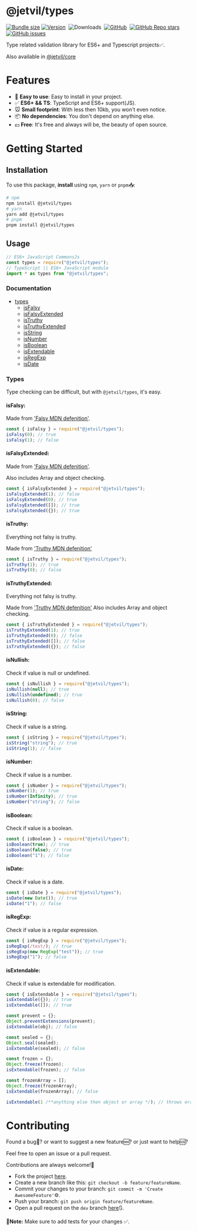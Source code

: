 # @jetvil/types

[![Bundle size](https://img.shields.io/bundlephobia/min/@jetvil/types/latest?label=Bundle%20Size&style=for-the-badge)](https://bundlephobia.com/package/@jetvil/types@latest)
[![Version](https://img.shields.io/npm/v/@jetvil/types?style=for-the-badge&color=cb3837&logo=npm)](https://www.npmjs.com/package/@jetvil/types)&nbsp;
![Downloads](https://img.shields.io/npm/dt/@jetvil/types?style=for-the-badge)&nbsp;
[![GitHub](https://img.shields.io/github/license/jetvil/types?style=for-the-badge)](https://github.com/jetvil/types/blob/main/LICENSE)&nbsp;
[![GitHub Repo stars](https://img.shields.io/github/stars/jetvil/types?color=E9E9E9&logo=Github&style=for-the-badge)](https://www.github.com/jetvil/types)&nbsp;
[![GitHub issues](https://img.shields.io/github/issues-raw/jetvil/types?label=issues&style=for-the-badge)](https://github.com/jetvil/types/issues)&nbsp;

Type related validation library for ES6+ and Typescript projects✅.

Also available in [@jetvil/core](https://npmjs.com/package/@jetvil/core)

# Features

- 🚀 **Easy to use**: Easy to install in your project.
- ✅ **ES6+ && TS**: TypeScript and ES6+ support(JS).
- 🐭 **Small footprint**: With less then 10kb, you won't even notice.
- 📦 **No dependencies**: You don't depend on anything else.
- 💵 **Free**: It's free and always will be, the beauty of open source.

# Getting Started

## Installation

To use this package, **install** using `npm`, `yarn` or `pnpm`📥:

```bash
# npm
npm install @jetvil/types
# yarn
yarn add @jetvil/types
# pnpm
pnpm install @jetvil/types
```

## Usage

```js
// ES6+ JavaScript CommonsJs
const types = require("@jetvil/types");
// TypeScript || ES6+ JavaScript module
import * as types from "@jetvil/types";
```

### Documentation

- [types](#types)
  - [isFalsy](#isfalsy)
  - [isFalsyExtended](#isfalsyextended)
  - [isTruthy](#istruthy)
  - [isTruthyExtended](#istruthyextended)
  - [isString](#isstring)
  - [isNumber](#isnumber)
  - [isBoolean](#isboolean)
  - [isExtendable](#isextendable)
  - [isRegExp](#isregexp)
  - [isDate](#isdate)

### Types

Type checking can be difficult, but with `@jetvil/types`, it's easy.

#### **isFalsy**:

Made from ['Falsy MDN defenition'](https://developer.mozilla.org/en-US/docs/Glossary/Falsy).

```js
const { isFalsy } = require("@jetvil/types");
isFalsy(0); // true
isFalsy(1); // false
```

#### **isFalsyExtended**:

Made from ['Falsy MDN defenition'](https://developer.mozilla.org/en-US/docs/Glossary/Falsy).

Also includes Array and object checking.

```js
const { isFalsyExtended } = require("@jetvil/types");
isFalsyExtended(1); // false
isFalsyExtended(0); // true
isFalsyExtended([]); // true
isFalsyExtended({}); // true
```

#### **isTruthy**:

Everything not falsy is truthy.

Made from ['Truthy MDN defenition'](https://developer.mozilla.org/en-US/docs/Glossary/Truthy)

```js
const { isTruthy } = require("@jetvil/types");
isTruthy(1); // true
isTruthy(0); // false
```

#### **isTruthyExtended**:

Everything not falsy is truthy.

Made from ['Truthy MDN defenition'](https://developer.mozilla.org/en-US/docs/Glossary/Truthy)
Also includes Array and object checking.

```js
const { isTruthyExtended } = require("@jetvil/types");
isTruthyExtended(1); // true
isTruthyExtended(0); // false
isTruthyExtended([]); // false
isTruthyExtended({}); // false
```

#### **isNullish**:

Check if value is null or undefined.

```js
const { isNullish } = require("@jetvil/types");
isNullish(null); // true
isNullish(undefined); // true
isNullish(0); // false
```

#### **isString**:

Check if value is a string.

```js
const { isString } = require("@jetvil/types");
isString("string"); // true
isString(1); // false
```

#### **isNumber**:

Check if value is a number.

```js
const { isNumber } = require("@jetvil/types");
isNumber(1); // true
isNumber(Infinity); // true
isNumber("string"); // false
```

#### **isBoolean**:

Check if value is a boolean.

```js
const { isBoolean } = require("@jetvil/types");
isBoolean(true); // true
isBoolean(false); // true
isBoolean("1"); // false
```

#### **isDate**:

Check if value is a date.

```js
const { isDate } = require("@jetvil/types");
isDate(new Date()); // true
isDate("1"); // false
```

#### **isRegExp**:

Check if value is a regular expression.

```js
const { isRegExp } = require("@jetvil/types");
isRegExp(/test/); // true
isRegExp(new RegExp("test")); // true
isRegExp("1"); // false
```

#### **isExtendable**:

Check if value is extendable for modification.

```js
const { isExtendable } = require("@jetvil/types");
isExtendable({}); // true
isExtendable([]); // true

const prevent = {};
Object.preventExtensions(prevent);
isExtendable(obj); // false

const sealed = {};
Object.seal(sealed);
isExtendable(sealed); // false

const frozen = {};
Object.freeze(frozen);
isExtendable(frozen); // false

const frozenArray = [];
Object.freeze(frozenArray);
isExtendable(frozenArray); // false

isExtendable(1 /**anything else then object or array */); // throws error
```

# Contributing

Found a bug🦟? or want to suggest a new feature🆕? or just want to help🆘?

Feel free to open an issue or a pull request.

Contributions are always welcome!🎉

- Fork the project [here](https://github.com/jetvil/core/fork).
- Create a new branch like this: `git checkout -b feature/featureName`.
- Commit your changes to your branch: `git commit -m 'Create AwesomeFeature'`⚙️.
- Push your branch: `git push origin feature/featureName`.
- Open a pull request on the `dev` branch [here](https://github.com/jetvil/core/pulls)🔃.

📒**Note:** Make sure to add tests for your changes ✅.
